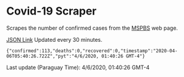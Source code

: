 # Covid-19 Scraper

Scrapes the number of confirmed cases from the [MSPBS](https://www.mspbs.gov.py/covid-19.php) web page.

[JSON Link](https://jmayalag.github.io/covid19-scrape/cases.json)
Updated every 30 minutes.
```
{"confirmed":113,"deaths":0,"recovered":0,"timestamp":"2020-04-06T05:40:26.722Z","pyt":"4/6/2020, 01:40:26 GMT-4"}
```
Last update (Paraguay Time): 4/6/2020, 01:40:26 GMT-4